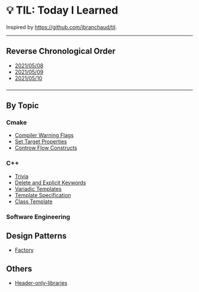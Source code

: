 # :bulb: TIL: Today I Learned

Inspired by https://github.com/jbranchaud/til.

---
## Reverse Chronological Order
- [2021/05/08](date/20210508.md)
- [2021/05/09](date/20210509.md)
- [2021/05/10](date/20210510.md)

###

---
## By Topic

### Cmake

- [Compiler Warning Flags](cmake/compiler-warning-flags.md)
- [Set Target Properties](cmake/set-target-properties.md)
- [Controw Flow Constructs](cmake/control-flow-constructs.md)


### C++
- [Trivia](c++/trivia.md)
- [Delete and Explicit Keywords](c++/delete-and-explicit-keywords.md)
- [Variadic Templates](c++/variadic-templates.md)
- [Template Specification](c++/template-specialization.md)
- [Class Template](c++/class-template.md)

### Software Engineering
## Design Patterns
- [Factory](design-patterns/factory-design-pattern.md)
## Others
- [Header-only-libraries](software-engineering/header-only-libraries.md)



